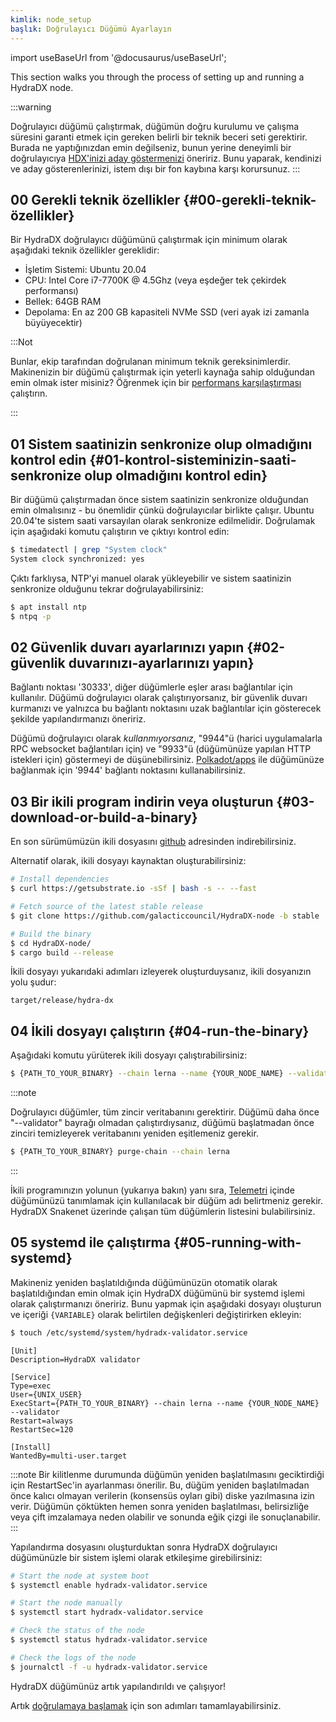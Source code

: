 ```yaml
---
kimlik: node_setup
başlık: Doğrulayıcı Düğümü Ayarlayın
---
```


import useBaseUrl from '@docusaurus/useBaseUrl';

This section walks you through the process of setting up and running a HydraDX node.

:::warning

Doğrulayıcı düğümü çalıştırmak, düğümün doğru kurulumu ve çalışma süresini garanti etmek için gereken belirli bir teknik beceri seti gerektirir. Burada ne yaptığınızdan emin değilseniz, bunun yerine deneyimli bir doğrulayıcıya [HDX'inizi aday göstermenizi](/start_nomination) öneririz. Bunu yaparak, kendinizi ve aday gösterenlerinizi, istem dışı bir fon kaybına karşı korursunuz.
:::

## 00 Gerekli teknik özellikler {#00-gerekli-teknik-özellikler}

Bir HydraDX doğrulayıcı düğümünü çalıştırmak için minimum olarak aşağıdaki teknik özellikler gereklidir:

* İşletim Sistemi: Ubuntu 20.04
* CPU: Intel Core i7-7700K @ 4.5Ghz (veya eşdeğer tek çekirdek performansı)
* Bellek: 64GB RAM
* Depolama: En az 200 GB kapasiteli NVMe SSD (veri ayak izi zamanla büyüyecektir)

:::Not

Bunlar, ekip tarafından doğrulanan minimum teknik gereksinimlerdir. Makinenizin bir düğümü çalıştırmak için yeterli kaynağa sahip olduğundan emin olmak ister misiniz? Öğrenmek için bir [performans karşılaştırması](/performance_benchmark) çalıştırın.

:::


## 01 Sistem saatinizin senkronize olup olmadığını kontrol edin {#01-kontrol-sisteminizin-saati-senkronize olup olmadığını kontrol edin}

Bir düğümü çalıştırmadan önce sistem saatinizin senkronize olduğundan emin olmalısınız - bu önemlidir çünkü doğrulayıcılar birlikte çalışır. Ubuntu 20.04'te sistem saati varsayılan olarak senkronize edilmelidir. Doğrulamak için aşağıdaki komutu çalıştırın ve çıktıyı kontrol edin:

```bash
$ timedatectl | grep "System clock"
System clock synchronized: yes
```

Çıktı farklıysa, NTP'yi manuel olarak yükleyebilir ve sistem saatinizin senkronize olduğunu tekrar doğrulayabilirsiniz:

```bash
$ apt install ntp
$ ntpq -p
```

## 02 Güvenlik duvarı ayarlarınızı yapın {#02-güvenlik duvarınızı-ayarlarınızı yapın}
Bağlantı noktası '30333', diğer düğümlerle eşler arası bağlantılar için kullanılır. Düğümü doğrulayıcı olarak çalıştırıyorsanız, bir güvenlik duvarı kurmanızı ve yalnızca bu bağlantı noktasını uzak bağlantılar için gösterecek şekilde yapılandırmanızı öneririz.

Düğümü doğrulayıcı olarak *kullanmıyorsanız*, "9944"ü (harici uygulamalarla RPC websocket bağlantıları için) ve "9933"ü (düğümünüze yapılan HTTP istekleri için) göstermeyi de düşünebilirsiniz. [Polkadot/apps](/polkadotjs_apps_local) ile düğümünüze bağlanmak için '9944' bağlantı noktasını kullanabilirsiniz.

## 03 Bir ikili program indirin veya oluşturun {#03-download-or-build-a-binary}
En son sürümümüzün ikili dosyasını [github](https://github.com/galacticcouncil/HydraDX-node/releases) adresinden indirebilirsiniz.

Alternatif olarak, ikili dosyayı kaynaktan oluşturabilirsiniz:

```bash
# Install dependencies
$ curl https://getsubstrate.io -sSf | bash -s -- --fast

# Fetch source of the latest stable release
$ git clone https://github.com/galacticcouncil/HydraDX-node -b stable

# Build the binary
$ cd HydraDX-node/
$ cargo build --release
```

İkili dosyayı yukarıdaki adımları izleyerek oluşturduysanız, ikili dosyanızın yolu şudur:
```
target/release/hydra-dx
```

## 04 İkili dosyayı çalıştırın {#04-run-the-binary}
Aşağıdaki komutu yürüterek ikili dosyayı çalıştırabilirsiniz:

```bash
$ {PATH_TO_YOUR_BINARY} --chain lerna --name {YOUR_NODE_NAME} --validator
```

:::note

Doğrulayıcı düğümler, tüm zincir veritabanını gerektirir. Düğümü daha önce "--validator" bayrağı olmadan çalıştırdıysanız, düğümü başlatmadan önce zinciri temizleyerek veritabanını yeniden eşitlemeniz gerekir.
```bash
$ {PATH_TO_YOUR_BINARY} purge-chain --chain lerna
```

:::

İkili programınızın yolunun (yukarıya bakın) yanı sıra, [Telemetri](https://telemetry.hydradx.io/#/HydraDX%20Snakenet%20Gen2) içinde düğümünüzü tanımlamak için kullanılacak bir düğüm adı belirtmeniz gerekir. HydraDX Snakenet üzerinde çalışan tüm düğümlerin listesini bulabilirsiniz.

## 05 systemd ile çalıştırma {#05-running-with-systemd}
Makineniz yeniden başlatıldığında düğümünüzün otomatik olarak başlatıldığından emin olmak için HydraDX düğümünü bir systemd işlemi olarak çalıştırmanızı öneririz. Bunu yapmak için aşağıdaki dosyayı oluşturun ve içeriği `{VARIABLE}` olarak belirtilen değişkenleri değiştirirken ekleyin:

```bash
$ touch /etc/systemd/system/hydradx-validator.service
```

```
[Unit]
Description=HydraDX validator

[Service]
Type=exec
User={UNIX_USER}
ExecStart={PATH_TO_YOUR_BINARY} --chain lerna --name {YOUR_NODE_NAME} --validator
Restart=always
RestartSec=120

[Install]
WantedBy=multi-user.target
```

:::note
Bir kilitlenme durumunda düğümün yeniden başlatılmasını geciktirdiği için RestartSec'in ayarlanması önerilir. Bu, düğüm yeniden başlatılmadan önce kalıcı olmayan verilerin (konsensüs oyları gibi) diske yazılmasına izin verir. Düğümün çöktükten hemen sonra yeniden başlatılması, belirsizliğe veya çift imzalamaya neden olabilir ve sonunda eğik çizgi ile sonuçlanabilir.
:::

Yapılandırma dosyasını oluşturduktan sonra HydraDX doğrulayıcı düğümünüzle bir sistem işlemi olarak etkileşime girebilirsiniz:
```bash
# Start the node at system boot
$ systemctl enable hydradx-validator.service

# Start the node manually
$ systemctl start hydradx-validator.service

# Check the status of the node
$ systemctl status hydradx-validator.service

# Check the logs of the node
$ journalctl -f -u hydradx-validator.service
```

HydraDX düğümünüz artık yapılandırıldı ve çalışıyor!

Artık [doğrulamaya başlamak](/start_validating) için son adımları tamamlayabilirsiniz.
